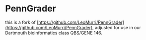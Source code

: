 # PennGrader

this is a fork of [https://github.com/LeoMurri/PennGrader](https://github.com/LeoMurri/PennGrader), adjusted for use in our Dartmouth bioinformatics class QBS/GENE 146.


